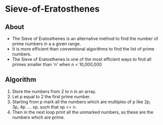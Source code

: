 # Sieve-of-Eratosthenes

## About
- The Sieve of Eratosthenes is an alternative method to find the number of prime numbers in a a given range.
- It is more efficient than conventional algorithms to find the list of prime numbers.
- The Sieve of Eratosthenes is one of the most efficient ways to find all primes smaller than 'n' when n < 10,000,000

## Algorithm
1. Store the numbers from 2 to n in an array.
2. Let p equal to 2 the first prime number.
3. Starting from p mark all the numbers which are multiples of p like 2p, 3p, 4p .... xp, such that xp <= n.
4. Then in the next loop print all the unmarked numbers, as these are the numbers which are prime.


